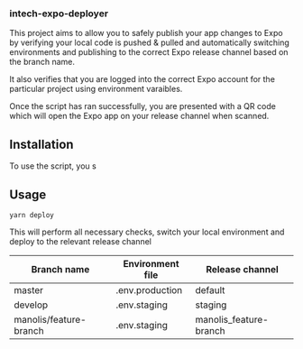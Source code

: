 ### intech-expo-deployer

This project aims to allow you to safely publish your app changes to Expo by verifying your local code is pushed & pulled and automatically switching environments and publishing to the correct Expo release channel based on the branch name.

It also verifies that you are logged into the correct Expo account for the particular project using environment varaibles.

Once the script has ran successfully, you are presented with a QR code which will open the Expo app on your release channel when scanned.

## Installation

To use the script, you s

## Usage

`yarn deploy`

This will perform all necessary checks, switch your local environment and deploy to the relevant release channel

| Branch name            | Environment file | Release channel        |
| ---------------------- | ---------------- | ---------------------- |
| master                 | .env.production  | default                |
| develop                | .env.staging     | staging                |
| manolis/feature-branch | .env.staging     | manolis_feature-branch |
